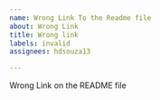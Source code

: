 ```yaml
---
name: Wrong Link To the Readme file
about: Wrong Link
title: Wrong link
labels: invalid
assignees: hdsouza13

---
```


Wrong Link on the README file
